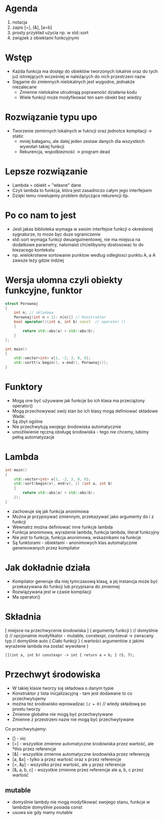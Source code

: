 # Agenda
1. notacja
2. zapis \[=], \[&], \[a=b]
3. prosty przykład użycia np. w std::sort
4. związek z obiektami funkcyjnymi

# Wstęp
- Każda funkcja ma dostęp do obiektów tworzonych lokalnie oraz do tych już istniejących wcześniej w należących do nich przestrzeni nazw
- Sięganie do zmiennych nielokalnych jest wygodne, jednakże niezalecane
	- Zmienne nielokalne utrudniają poprawność działania kodu
	- Wiele funkcji może modyfikować ten sam obiekt bez wiedzy
# Rozwiązanie typu upo
- Tworzenie zeminnych lokalnych w fukncji oraz jednotce kompilacji -> static
	- mniej bałaganu, ale dalej jeden zestaw danych dla wszystkich wywołań takiej funkcji
	- Rekurencja, wspolbiezność -> program dead
# Lepsze rozwiązanie 
- Lambda = obiekt + "własne" dane
- Czyli lambda to funkcja, która jest zasadniczo całym jego interfejsem
- Dzięki temu niwelujemy problem dotyczące rekurencji itp.
# Po co nam to jest
- Jesli jakas biblioteka wymaga w swoim interfejsie funkcji o okreslonej sygnaturze, to moze byc duze ograniczenie
- std::sort wymaga funkcji dwuarguimentowej, nie ma miejsca na dodatkowe parametry, natomaist chcielibysmy dostosowac to do biezacego kontekstu
- np. wielokrotwne sortowanie punktow wedlug odleglosci punktu A, a A zawsze leży gdzie indziej

# Wersja ułomna czyli obiekty funkcyjne, funktor

```cpp
struct Porownaj
{
	int n; // skladowa
	Porownaj(int n = 1): n{n}{} // Konstruktor
	bool operator()(int a, int b) const  // operator ()
	{
		return std::abs(a) < std::abs(b);
	}
};

int main()
{
	std::vector<int> v{1, -2, 3, 8, 0};
	std::sortt(v.begin(), v.end(), Porownaj());
}
```

# Funktory
- Mogą one być użyuwane jak funkcje bo ich klasa ma przeciążony operator()
- Mogą przechowywać swój stan bo ich klasy mogą definiować składowe
Wada:
- Są zbyt ogólne
- Nie przechwytują swojego środowiska automatycznie
- umożliwienie ręczną obsługę środowiska - tego nie chcemy, lubimy pełną automatyzacje

# Lambda
```cpp
int main()
{
	std::vector<int> v{1, -2, 3, 8, 0};
	std::sort(begin(v), end(v), [] (int a, int b)
	{
		return std::abs(a) < std::abs(b);
	});
}
```
- zachowuje się jak funkcja anonimowa
- Można je przypisywać zmiennym, przekazywać jako argumenty do i z funkcji
- Wewnatrz można definiować inne funkcje lambda
- Funkcja anonimowa, wyrażenie lambda, funkcja lambda, literał funkcyjny
- Nie jest to funkcja, funkcja anonimowa, wskaznikami na funkcje
- Są funktorami - obiektami - anonimowych klas automatycznie genereowanych przez kompilator
# Jak dokładnie działa 
- Kompilator generuje dla niej tymczasową klasę, a jej instancja może być przekazywana do funkcji lub przypisana do zmiennej
- Rozwiązywana jest w czasie kompilacji
- Ma operator()

# Składnia
\[ miejsce na przechwycenie środowiska ]
( argumenty funkcji ) // domyślnie ()
// opcjonalnie modyfikator - mutable, constexpr, consteval
-> zwracany typ   // domyślnie auto
{
	Ciało funkcji
}
( wartości argumentów z jakimi wyrażenie lambda ma zostać wywołane )

`[](int a, int b) constexpr -> int { return a < b; } (5, 7);`

# Przechwyt środowiska
- W takiej klasie tworzy się składowa o danym typie
- Konstruktor z lista inicjalizacyjną - tam jest dodawane to co przechwytujemy
- można tez środowisko wprowadzac `[z = 0]` // wtedy składową po prostu tworzy
- Zmienne globalne nie mogą być przechwytywane
- Zmienne z przestrzeni nazw nie mogą być przechwytywane


Co przechwytujemy:
- \[] - nic
- \[=] - wszystkie zmienne automatyczne środowiska przez wartość, ale \*this przez referencje
- \[&] - wszystkie zmienne automatyczne środowiska przez referencję
- \[a, &x] - tylko a przez wartość oraz x przez referencje
- \[=, &y] - wszystko przez wartość, ale y przez referencje
- \[&, a, b, c] - wszystkie zmienne przez referencje ale a, b, c przez wartość

## mutable
- domyślnie lambdy nie mogą modyfikować swojego stanu, funkcje w lambdzie domyślnie posiada const
- usuwa sie gdy mamy mutable
